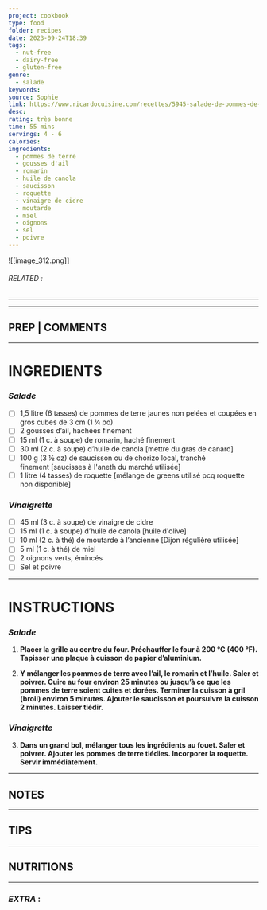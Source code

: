 ```yaml
---
project: cookbook
type: food
folder: recipes
date: 2023-09-24T18:39
tags:
  - nut-free
  - dairy-free
  - gluten-free
genre:
  - salade
keywords: 
source: Sophie
link: https://www.ricardocuisine.com/recettes/5945-salade-de-pommes-de-terre-grillees
desc: 
rating: très bonne
time: 55 mins
servings: 4 - 6
calories: 
ingredients:
  - pommes de terre
  - gousses d'ail
  - romarin
  - huile de canola
  - saucisson
  - roquette
  - vinaigre de cidre
  - moutarde
  - miel
  - oignons
  - sel
  - poivre
---
```


![[image_312.png]]
###### *RELATED* : 
---


---
## PREP | COMMENTS


---
# INGREDIENTS

### _Salade_

- [ ] 1,5 litre (6 tasses) de pommes de terre jaunes non pelées et coupées en gros cubes de 3 cm (1 ¼ po)
- [ ] 2 gousses d’ail, hachées finement
- [ ] 15 ml (1 c. à soupe) de romarin, haché finement
- [ ] 30 ml (2 c. à soupe) d’huile de canola [mettre du gras de canard]
- [ ] 100 g (3 ½ oz) de saucisson ou de chorizo local, tranché finement [saucisses à l'aneth du marché utilisée]
- [ ] 1 litre (4 tasses) de roquette [mélange de greens utilisé pcq roquette non disponible]

### _Vinaigrette_

- [ ] 45 ml (3 c. à soupe) de vinaigre de cidre
- [ ] 15 ml (1 c. à soupe) d’huile de canola [huile d'olive]
- [ ] 10 ml (2 c. à thé) de moutarde à l’ancienne [Dijon régulière utilisée]
- [ ] 5 ml (1 c. à thé) de miel
- [ ] 2 oignons verts, émincés
- [ ] Sel et poivre

---
# INSTRUCTIONS

### _Salade_

1. **Placer la grille au centre du four. Préchauffer le four à 200 °C (400 °F). Tapisser une plaque à cuisson de papier d’aluminium.**
    
2. **Y mélanger les pommes de terre avec l’ail, le romarin et l’huile. Saler et poivrer. Cuire au four environ 25 minutes ou jusqu’à ce que les pommes de terre soient cuites et dorées. Terminer la cuisson à gril (broil) environ 5 minutes. Ajouter le saucisson et poursuivre la cuisson 2 minutes. Laisser tiédir.**
    

### _Vinaigrette_

3. **Dans un grand bol, mélanger tous les ingrédients au fouet. Saler et poivrer. Ajouter les pommes de terre tiédies. Incorporer la roquette. Servir immédiatement.**

---
## NOTES



---
## TIPS



---
## NUTRITIONS



---
### *EXTRA* :



